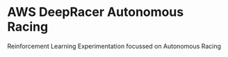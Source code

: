 # AWS DeepRacer Autonomous Racing
Reinforcement Learning Experimentation focussed on Autonomous Racing
